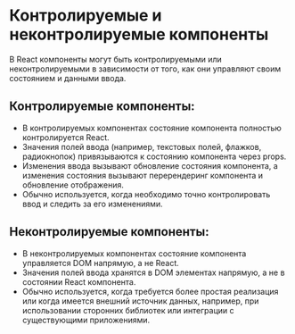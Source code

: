 # Контролируемые и неконтролируемые компоненты
В React компоненты могут быть контролируемыми или неконтролируемыми в зависимости от того, как они управляют своим состоянием и данными ввода.

## Контролируемые компоненты:
- В контролируемых компонентах состояние компонента полностью контролируется React.
- Значения полей ввода (например, текстовых полей, флажков, радиокнопок) привязываются к состоянию компонента через props.
- Изменения ввода вызывают обновление состояния компонента, а изменения состояния вызывают перерендеринг компонента и обновление 
  отображения.
- Обычно используется, когда необходимо точно контролировать ввод и следить за его изменениями.

## Неконтролируемые компоненты:
- В неконтролируемых компонентах состояние компонента управляется DOM напрямую, а не React.
- Значения полей ввода хранятся в DOM элементах напрямую, а не в состоянии React компонента.
- Обычно используется, когда требуется более простая реализация или когда имеется внешний источник данных, например, при использовании 
  сторонних библиотек или интеграции с существующими приложениями.
